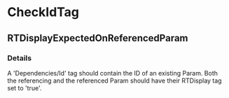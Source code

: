 ﻿---  
uid: Validator_2_67_5  
---

# CheckIdTag

## RTDisplayExpectedOnReferencedParam

### Details

A 'Dependencies\/Id' tag should contain the ID of an existing Param. Both the referencing and the referenced Param should have their RTDisplay tag set to 'true'.
